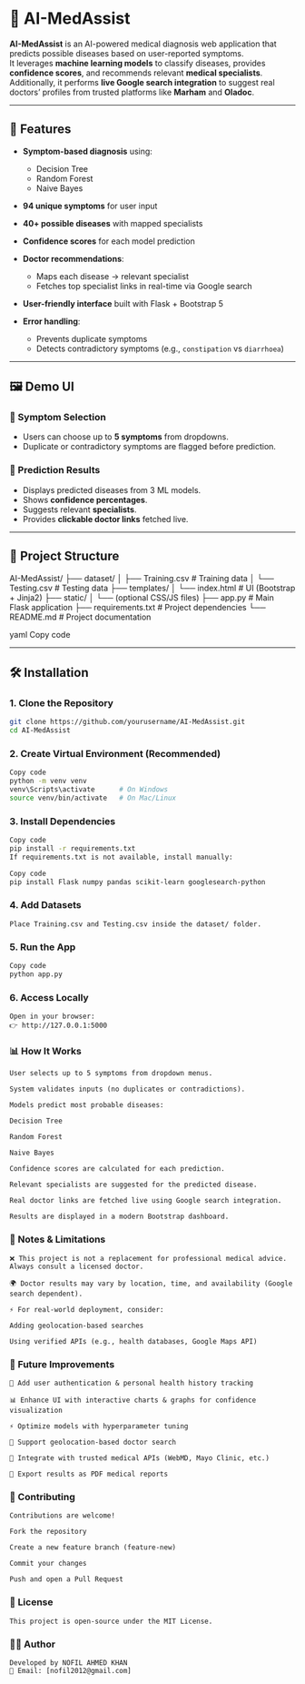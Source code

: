 # 🏥 AI-MedAssist

**AI-MedAssist** is an AI-powered medical diagnosis web application that predicts possible diseases based on user-reported symptoms.  
It leverages **machine learning models** to classify diseases, provides **confidence scores**, and recommends relevant **medical specialists**.  
Additionally, it performs **live Google search integration** to suggest real doctors’ profiles from trusted platforms like **Marham** and **Oladoc**.

---

## 🚀 Features

- **Symptom-based diagnosis** using:
  - Decision Tree  
  - Random Forest  
  - Naive Bayes  

- **94 unique symptoms** for user input  
- **40+ possible diseases** with mapped specialists  
- **Confidence scores** for each model prediction  
- **Doctor recommendations**:
  - Maps each disease → relevant specialist  
  - Fetches top specialist links in real-time via Google search  
- **User-friendly interface** built with Flask + Bootstrap 5  
- **Error handling**:
  - Prevents duplicate symptoms  
  - Detects contradictory symptoms (e.g., `constipation` vs `diarrhoea`)  

---

## 🖼️ Demo UI

### 🔹 Symptom Selection
- Users can choose up to **5 symptoms** from dropdowns.  
- Duplicate or contradictory symptoms are flagged before prediction.

### 🔹 Prediction Results
- Displays predicted diseases from 3 ML models.  
- Shows **confidence percentages**.  
- Suggests relevant **specialists**.  
- Provides **clickable doctor links** fetched live.  

---

## 📂 Project Structure

AI-MedAssist/
├── dataset/
│ ├── Training.csv # Training data
│ └── Testing.csv # Testing data
├── templates/
│ └── index.html # UI (Bootstrap + Jinja2)
├── static/
│ └── (optional CSS/JS files)
├── app.py # Main Flask application
├── requirements.txt # Project dependencies
└── README.md # Project documentation

yaml
Copy code

---

## 🛠️ Installation

### 1. Clone the Repository
```bash
git clone https://github.com/yourusername/AI-MedAssist.git
cd AI-MedAssist
```
### 2. Create Virtual Environment (Recommended)
```bash
Copy code
python -m venv venv
venv\Scripts\activate      # On Windows
source venv/bin/activate   # On Mac/Linux
```
### 3. Install Dependencies
```bash
Copy code
pip install -r requirements.txt
If requirements.txt is not available, install manually:
```
```bash
Copy code
pip install Flask numpy pandas scikit-learn googlesearch-python
```
### 4. Add Datasets
```
Place Training.csv and Testing.csv inside the dataset/ folder.
```
### 5. Run the App
```bash
Copy code
python app.py
```
### 6. Access Locally
```
Open in your browser:
👉 http://127.0.0.1:5000
```
### 📊 How It Works
```
User selects up to 5 symptoms from dropdown menus.

System validates inputs (no duplicates or contradictions).

Models predict most probable diseases:

Decision Tree

Random Forest

Naive Bayes

Confidence scores are calculated for each prediction.

Relevant specialists are suggested for the predicted disease.

Real doctor links are fetched live using Google search integration.

Results are displayed in a modern Bootstrap dashboard.
```
### 🔐 Notes & Limitations
```
❌ This project is not a replacement for professional medical advice. Always consult a licensed doctor.

🌍 Doctor results may vary by location, time, and availability (Google search dependent).

⚡ For real-world deployment, consider:

Adding geolocation-based searches

Using verified APIs (e.g., health databases, Google Maps API)
```
### 📌 Future Improvements
```
🔑 Add user authentication & personal health history tracking

📊 Enhance UI with interactive charts & graphs for confidence visualization

⚡ Optimize models with hyperparameter tuning

📍 Support geolocation-based doctor search

🔗 Integrate with trusted medical APIs (WebMD, Mayo Clinic, etc.)

📑 Export results as PDF medical reports
```
### 🤝 Contributing
```
Contributions are welcome!

Fork the repository

Create a new feature branch (feature-new)

Commit your changes

Push and open a Pull Request
```
### 📜 License
```
This project is open-source under the MIT License.
```
### 👨‍💻 Author
```
Developed by NOFIL AHMED KHAN
📧 Email: [nofil2012@gmail.com]

